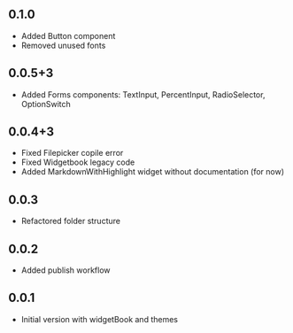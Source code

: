 ## 0.1.0
- Added Button component
- Removed unused fonts

## 0.0.5+3
- Added Forms components: TextInput, PercentInput, RadioSelector, OptionSwitch

## 0.0.4+3
- Fixed Filepicker copile error
- Fixed Widgetbook legacy code
- Added MarkdownWithHighlight widget without documentation (for now) 

## 0.0.3

- Refactored folder structure

## 0.0.2

- Added publish workflow

## 0.0.1

- Initial version with widgetBook and themes
